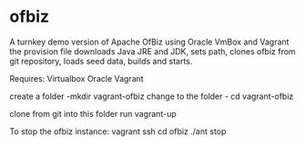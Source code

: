 # ofbiz
A turnkey demo version of Apache OfBiz using Oracle VmBox and Vagrant
the provision file downloads Java JRE and JDK, sets path, clones ofbiz from git repository, loads seed data, builds and starts.

Requires:
Virtualbox Oracle
Vagrant

create a folder -mkdir vagrant-ofbiz
change to the folder - cd vagrant-ofbiz

clone from git into this folder
run vagrant-up


To stop the ofbiz instance:
vagrant ssh
cd ofbiz
./ant stop
